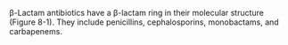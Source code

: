 β-Lactam antibiotics have a β-lactam ring in their molecular structure (Figure 8-1). They include penicillins, cephalosporins, monobactams, and carbapenems.